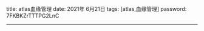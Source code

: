 title:  atlas血缘管理
date:  2021年 6月21日
tags: [atlas,血缘管理]
password: 7FKBKZrTTTPG2LnC

---

 <!--more-->
 